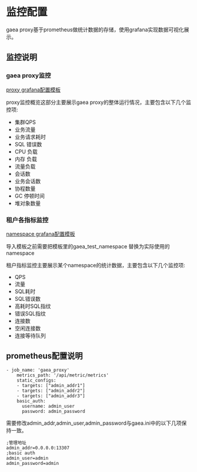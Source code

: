 # 监控配置

gaea proxy基于prometheus做统计数据的存储，使用grafana实现数据可视化展示。

## 监控说明

### gaea proxy监控

[proxy grafana配置模板](template/gaea_proxy.json)  

proxy监控概览这部分主要展示gaea proxy的整体运行情况，主要包含以下几个监控项:

- 集群QPS
- 业务流量
- 业务请求耗时
- SQL 错误数
- CPU 负载
- 内存 负载
- 流量负载
- 会话数
- 业务会话数
- 协程数量
- GC 停顿时间
- 堆对象数量
   

### 租户各指标监控

[namespace grafana配置模板](template/gaea_namespace.json)

导入模板之前需要把模板里的gaea_test_namespace 替换为实际使用的namespace

租户指标监控主要展示某个namespace的统计数据，主要包含以下几个监控项:

- QPS
- 流量
- SQL耗时
- SQL错误数
- 高耗时SQL指纹
- 错误SQL指纹
- 连接数
- 空闲连接数
- 连接等待队列


## prometheus配置说明

```
- job_name: 'gaea_proxy'
    metrics_path: '/api/metric/metrics'
    static_configs:
    - targets: ["admin_addr1"]
    - targets: ["admin_addr2"]
    - targets: ["admin_addr3"]
    basic_auth:
      username: admin_user
      password: admin_password
```
需要修改admin_addr,admin_user,admin_password与gaea.ini中的以下几项保持一致。
```
;管理地址
admin_addr=0.0.0.0:13307
;basic auth
admin_user=admin
admin_password=admin
```
##  

 
